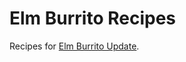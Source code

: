 # Elm Burrito Recipes

Recipes for [Elm Burrito Update](https://github.com/laserpants/elm-burrito-update).
